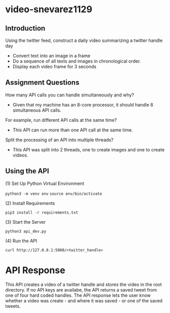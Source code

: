 # video-snevarez1129

## Introduction

Using the twitter feed, construct a daily video summarizing a twitter handle day
* Convert text into an image in a frame
* Do a sequence of all texts and images in chronological order.
* Display each video frame for 3 seconds

## Assignment Questions

How many API calls you can handle simultaneously and why?
* Given that my machine has an 8-core processor, it should handle 8 simultaneous API calls.

For example, run different API calls at the same time?
* This API can run more than one API call at the same time.

Split the processing of an API into multiple threads?
* This API was split into 2 threads, one to create images and one to create videos.

## Using the API

(1) Set Up Python Virtual Environment

`python3 -m venv env`
`source env/bin/activate`

(2) Install Requirements

`pip3 install -r requirements.txt`

(3) Start the Server

`python3 api_dev.py`

(4) Run the API

`curl http://127.0.0.1:5000/<twitter_handle>`

# API Response
This API creates a video of a twitter handle and stores the video in the root directory. If no API keys are availabe, the API returns a saved tweet from one of four hard coded handles. The API response lets the user know whether a video was create - and where it was saved - or one of the saved tweets.

